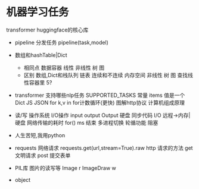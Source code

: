 # 机器学习任务
transformer huggingface的核心库
- pipeline 分发任务
 pipeline(task,model)

- 数组和hashTable|Dict
  - 相同点
    数据容器 线性
    非线性 树 图
  - 区别
    数组,Dict和栈队列 链表 连续和不连续 内存空间
    非线性 树 图
    查找线性容器里 5?

- transformer 支持哪些nlp任务
    SUPPORTED_TASKS 常量
    items 值是一个Dict JS JSON
    for k,v in     for计数循环(更快)
    图解http协议
    计算机组成原理
- 读/写 操作系统 I/O操作 input output
Output 硬盘
    同步代码 I/O 远程->内存|硬盘 网络传输的耗时
    for() ms 结束 多进程切换 轮循功能
    阻塞
- 人生苦短,我用python
 - requests 网络请求
  requests.get(url,stream=True).raw
  http 请求的方法 get 文明请求
  post 提交表单

 - PIL库 图片的读写等
    Image  r
    ImageDraw  w
 - object